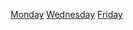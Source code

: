 [Monday](https://github.com/kchhipa4u/core-java-step-by-step/tree/master/src/week01/1.Monday)
[Wednesday](https://github.com/kchhipa4u/core-java-step-by-step/tree/master/src/week01/2.Wednesday)
[Friday](https://github.com/kchhipa4u/core-java-step-by-step/tree/master/src/week01/3.Friday)


